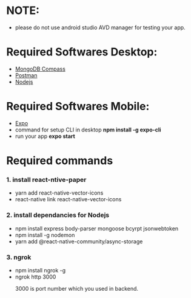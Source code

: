 <h1>NOTE:</h1>
<ul>
  <li>please do not use android studio AVD manager for testing your app.</li>
</ul>

<h1>Required Softwares Desktop:</h1>
<ul>
  <li><a href="https://www.mongodb.com/download-center/compass">MongoDB Compass</a></li>
  <li><a href="https://www.postman.com/downloads/">Postman</a></li>
  <li><a href="https://nodejs.org/en/">Nodejs</a></li>
</ul>

<h1>Required Softwares Mobile:</h1>
<ul>
  <li><a href="https://play.google.com/store/apps/details?id=host.exp.exponent&hl=en">Expo</a></li>
  <li>command for setup CLI in desktop <b>npm install -g expo-cli</b></li>
  <li>run your app <b>expo start</b></li> 
</ul>


<h1>Required commands</h1>

<h3>1. install react-ntive-paper</h3>
<ul>
  <li>yarn add react-native-vector-icons</li>
  <li>react-native link react-native-vector-icons</li>
</ul>

<h3>2. install dependancies for Nodejs</h3>
<ul>
  <li>npm install express body-parser mongoose bcyrpt jsonwebtoken</li>
  <li>npm install -g nodemon</li>
  <li>yarn add @react-native-community/async-storage</li>
</ul>

<h3>3. ngrok</h3>
<ul>
  <li>npm install ngrok -g</li>
  <li>
    ngrok http 3000 
    <p>3000 is port number which you used in backend.</p>
  </li>
</ul>
